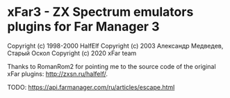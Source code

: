 # xFar3 - ZX Spectrum emulators plugins for Far Manager 3

Copyright (c) 1998-2000 HalfElf
Copyright (c) 2003 Александр Медведев, Старый Оскол
Copyright (c) 2020 xFar team

Thanks to RomanRom2 for pointing me to the source code
of the original xFar plugins:
<http://zxsn.ru/halfelf/>.

TODO: https://api.farmanager.com/ru/articles/escape.html
